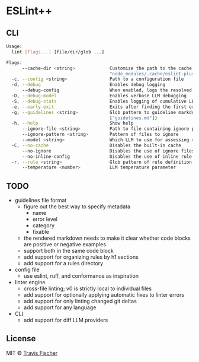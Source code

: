 # ESLint++

## CLI

```bash
Usage:
  lint [flags...] [file/dir/glob ...]

Flags:
      --cache-dir <string>             Customize the path to the cache directory (default:
                                       "node_modules/.cache/eslint-plus-plus")
  -c, --config <string>                Path to a configuration file
  -d, --debug                          Enables debug logging
      --debug-config                   When enabled, logs the resolved config and parsed rules and then exits
  -D, --debug-model                    Enables verbose LLM debugging
  -S, --debug-stats                    Enables logging of cumulative LLM stats at the end (total tokens and cost)
  -e, --early-exit                     Exits after finding the first error
  -g, --guidelines <string>            Glob pattern to guideline markdown files containing rule definitions (default:
                                       ["guidelines.md"])
  -h, --help                           Show help
      --ignore-file <string>           Path to file containing ignore patterns (default: ".eslint-plus-plus-ignore")
      --ignore-pattern <string>        Pattern of files to ignore
      --model <string>                 Which LLM to use for assessing rule conformance (default: "gpt-4-turbo-preview")
  -C, --no-cache                       Disables the built-in cache
      --no-ignore                      Disables the use of ignore files and patterns
      --no-inline-config               Disables the use of inline rule config inside of source files
  -r, --rule <string>                  Glob pattern of rule definition markdown files.
      --temperature <number>           LLM temperature parameter
```

## TODO

- guidelines file format
  - figure out the best way to specify metadata
    - name
    - error level
    - category
    - fixable
  - the rendered markdown needs to make it clear whether code blocks are positive or negative examples
  - support both in the same code block
  - add support for organizing rules by h1 sections
  - add support for a rules directory
- config file
  - use eslint, ruff, and conformance as inspiration
- linter engine
  - cross-file linting; v0 is strictly local to individual files
  - add support for optionally applying automatic fixes to linter errors
  - add support for only linting changed git deltas
  - add support for any language
- CLI
  - add support for diff LLM providers

## License

MIT © [Travis Fischer](https://transitivebullsh.it)
